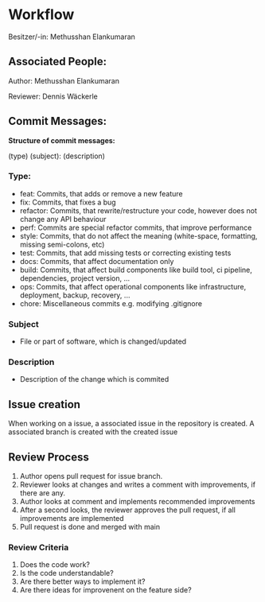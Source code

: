 # Workflow

Besitzer/-in: Methusshan Elankumaran

## Associated People:

Author: Methusshan Elankumaran

Reviewer: Dennis Wäckerle

## Commit Messages:

**Structure of commit messages:**

(type) (subject): (description)

### Type:

- feat: Commits, that adds or remove a new feature
- fix: Commits, that fixes a bug
- refactor: Commits, that rewrite/restructure your code, however does not change any API behaviour
- perf: Commits are special refactor commits, that improve performance
- style: Commits, that do not affect the meaning (white-space, formatting, missing semi-colons, etc)
- test: Commits, that add missing tests or correcting existing tests
- docs: Commits, that affect documentation only
- build: Commits, that affect build components like build tool, ci pipeline, dependencies, project version, ...
- ops: Commits, that affect operational components like infrastructure, deployment, backup, recovery, ...
- chore: Miscellaneous commits e.g. modifying .gitignore

### Subject

- File or part of software, which is changed/updated

### Description

- Description of the change which is commited

## Issue creation

When working on a issue, a associated issue in the repository is created. A associated branch is created with the created issue

## Review Process

1. Author opens pull request for issue branch.
2. Reviewer looks at changes and writes a comment with improvements, if there are any.
3. Author looks at comment and implements recommended improvements
4. After a second looks, the reviewer approves the pull request, if all improvements are implemented
5. Pull request is done and merged with main

### Review Criteria
1. Does the code work?
2. Is the code understandable?
3. Are there better ways to implement it?
4. Are there ideas for improvenent on the feature side?
